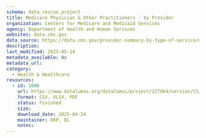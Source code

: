 ```yaml
---
schema: data_rescue_project 
title: Medicare Physician & Other Practitioners - by Provider
organization: Centers for Medicare and Medicaid Services
agency: Department of Health and Human Services
websites: data.cms.gov
data_source: https://data.cms.gov/provider-summary-by-type-of-service/medicare-physician-other-practitioners/medicare-physician-other-practitioners-by-provider
description: 
last_modified: 2025-05-14
metadata_available: No
metadata_url: 
category:
  - Health & Healthcare 
resources:
  - id: 1006
    url: https://www.datalumos.org/datalumos/project/227664/version/V1/view
    format: CSV, XLSX, PDF
    status: Finished
    size: 
    download_date: 2025-04-24
    maintainer: DRP, DL
    notes: 
---
```

